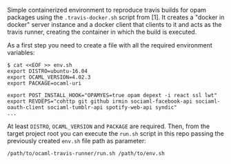 Simple containerized environment to reproduce travis builds for opam packages using the `.travis-docker.sh` script from [1]. It creates a "docker in docker" server instance and a docker client that clients to it and acts as the travis runner, creating the container in which the build is executed.

As a first step you need to create a file with all the required environment variables:

```
$ cat <<EOF >> env.sh
export DISTRO=ubuntu-16.04
export OCAML_VERSION=4.02.3
export PACKAGE=ocaml-uri

export POST_INSTALL_HOOK="OPAMYES=true opam depext -i react ssl lwt"
export REVDEPS="cohttp git github irmin sociaml-facebook-api sociaml-oauth-client sociaml-tumblr-api spotify-web-api syndic"
...
```
At least `DISTRO`, `OCAML_VERSION` and `PACKAGE` are required. Then, from the target project root you can execute the `run.sh` script in this repo passing the previously created `env.sh` file path as parameter:

```
/path/to/ocaml-travis-runner/run.sh /path/to/env.sh

```
